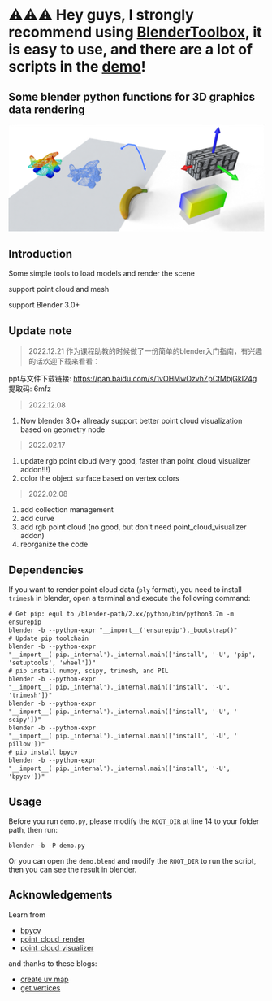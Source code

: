 

# ⚠️⚠️⚠️ Hey guys, I strongly recommend using [BlenderToolbox](https://github.com/HTDerekLiu/BlenderToolbox/), it is easy to use, and there are a lot of scripts in the [demo](https://github.com/HTDerekLiu/BlenderToolbox/tree/master/demos)!


## Some blender python functions for 3D graphics data rendering

![demo](./env_data/page.png)


## Introduction
Some simple tools to load models and render the scene

support point cloud and mesh

support Blender 3.0+

## Update note

> 2022.12.21
作为课程助教的时候做了一份简单的blender入门指南，有兴趣的话欢迎下载来看看：
  
  ppt与文件下载链接: https://pan.baidu.com/s/1vOHMwOzvhZpCtMbjGkI24g 
  提取码: 6mfz 

> 2022.12.08
1. Now blender 3.0+ allready support better point cloud visualization based on geometry node

> 2022.02.17
1. update rgb point cloud (very good, faster than point_cloud_visualizer addon!!!)
2. color the object surface based on vertex colors
> 2022.02.08
1. add collection management
2. add curve
3. add rgb point cloud (no good, but don't need point_cloud_visualizer addon)
4. reorganize the code

## Dependencies
If you want to render point cloud data (`ply` format), you need to install `trimesh` in blender, open a terminal and execute the following command:
```
# Get pip: equl to /blender-path/2.xx/python/bin/python3.7m -m ensurepip
blender -b --python-expr "__import__('ensurepip')._bootstrap()" 
# Update pip toolchain
blender -b --python-expr "__import__('pip._internal')._internal.main(['install', '-U', 'pip', 'setuptools', 'wheel'])"
# pip install numpy, scipy, trimesh, and PIL
blender -b --python-expr "__import__('pip._internal')._internal.main(['install', '-U', 'trimesh'])"
blender -b --python-expr "__import__('pip._internal')._internal.main(['install', '-U', ' scipy'])"
blender -b --python-expr "__import__('pip._internal')._internal.main(['install', '-U', ' pillow'])"
# pip install bpycv
blender -b --python-expr "__import__('pip._internal')._internal.main(['install', '-U', 'bpycv'])"
```

## Usage

Before you run `demo.py`, please modify the `ROOT_DIR` at line 14 to your folder path, then run: 

```
blender -b -P demo.py
```

Or you can open the `demo.blend` and modify the `ROOT_DIR` to run the script, then you can see the result in blender.

## Acknowledgements
Learn from 
* [bpycv](https://github.com/DIYer22/bpycv)
* [point_cloud_render](https://github.com/itsumu/point_cloud_renderer)
* [point_cloud_visualizer](https://github.com/uhlik/bpy)

and thanks to these blogs:
* [create uv map](https://b3d.interplanety.org/en/how-to-create-a-new-mesh-uv-with-the-blender-python-api/)
* [get vertices](https://blenderartists.org/t/efficient-copying-of-vertex-coords-to-and-from-numpy-arrays/661467/2)
